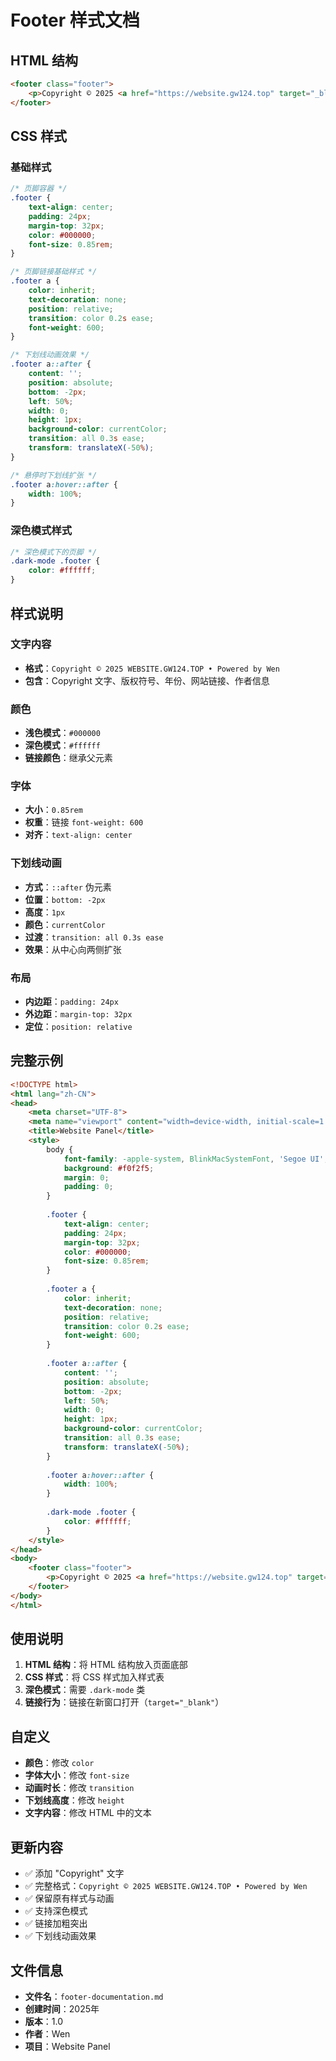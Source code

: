 # Footer 样式文档

## HTML 结构

```html
<footer class="footer">
    <p>Copyright © 2025 <a href="https://website.gw124.top" target="_blank">WEBSITE.GW124.TOP</a> • Powered by <a href="https://gw124.top/" target="_blank">Wen</a></p>
</footer>
```

## CSS 样式

### 基础样式

```css
/* 页脚容器 */
.footer {
    text-align: center;
    padding: 24px;
    margin-top: 32px;
    color: #000000;
    font-size: 0.85rem;
}

/* 页脚链接基础样式 */
.footer a {
    color: inherit;
    text-decoration: none;
    position: relative;
    transition: color 0.2s ease;
    font-weight: 600;
}

/* 下划线动画效果 */
.footer a::after {
    content: '';
    position: absolute;
    bottom: -2px;
    left: 50%;
    width: 0;
    height: 1px;
    background-color: currentColor;
    transition: all 0.3s ease;
    transform: translateX(-50%);
}

/* 悬停时下划线扩张 */
.footer a:hover::after {
    width: 100%;
}
```

### 深色模式样式

```css
/* 深色模式下的页脚 */
.dark-mode .footer {
    color: #ffffff;
}
```

## 样式说明

### 文字内容
- **格式**：`Copyright © 2025 WEBSITE.GW124.TOP • Powered by Wen`
- **包含**：Copyright 文字、版权符号、年份、网站链接、作者信息

### 颜色
- **浅色模式**：`#000000`
- **深色模式**：`#ffffff`
- **链接颜色**：继承父元素

### 字体
- **大小**：`0.85rem`
- **权重**：链接 `font-weight: 600`
- **对齐**：`text-align: center`

### 下划线动画
- **方式**：`::after` 伪元素
- **位置**：`bottom: -2px`
- **高度**：`1px`
- **颜色**：`currentColor`
- **过渡**：`transition: all 0.3s ease`
- **效果**：从中心向两侧扩张

### 布局
- **内边距**：`padding: 24px`
- **外边距**：`margin-top: 32px`
- **定位**：`position: relative`

## 完整示例

```html
<!DOCTYPE html>
<html lang="zh-CN">
<head>
    <meta charset="UTF-8">
    <meta name="viewport" content="width=device-width, initial-scale=1.0">
    <title>Website Panel</title>
    <style>
        body {
            font-family: -apple-system, BlinkMacSystemFont, 'Segoe UI', Roboto, sans-serif;
            background: #f0f2f5;
            margin: 0;
            padding: 0;
        }
        
        .footer {
            text-align: center;
            padding: 24px;
            margin-top: 32px;
            color: #000000;
            font-size: 0.85rem;
        }
        
        .footer a {
            color: inherit;
            text-decoration: none;
            position: relative;
            transition: color 0.2s ease;
            font-weight: 600;
        }
        
        .footer a::after {
            content: '';
            position: absolute;
            bottom: -2px;
            left: 50%;
            width: 0;
            height: 1px;
            background-color: currentColor;
            transition: all 0.3s ease;
            transform: translateX(-50%);
        }
        
        .footer a:hover::after {
            width: 100%;
        }
        
        .dark-mode .footer {
            color: #ffffff;
        }
    </style>
</head>
<body>
    <footer class="footer">
        <p>Copyright © 2025 <a href="https://website.gw124.top" target="_blank">WEBSITE.GW124.TOP</a> • Powered by <a href="https://gw124.top/" target="_blank">Wen</a></p>
    </footer>
</body>
</html>
```

## 使用说明

1. **HTML 结构**：将 HTML 结构放入页面底部
2. **CSS 样式**：将 CSS 样式加入样式表
3. **深色模式**：需要 `.dark-mode` 类
4. **链接行为**：链接在新窗口打开（`target="_blank"`）

## 自定义

- **颜色**：修改 `color`
- **字体大小**：修改 `font-size`
- **动画时长**：修改 `transition`
- **下划线高度**：修改 `height`
- **文字内容**：修改 HTML 中的文本

## 更新内容

- ✅ 添加 "Copyright" 文字
- ✅ 完整格式：`Copyright © 2025 WEBSITE.GW124.TOP • Powered by Wen`
- ✅ 保留原有样式与动画
- ✅ 支持深色模式
- ✅ 链接加粗突出
- ✅ 下划线动画效果

## 文件信息

- **文件名**：`footer-documentation.md`
- **创建时间**：2025年
- **版本**：1.0
- **作者**：Wen
- **项目**：Website Panel
